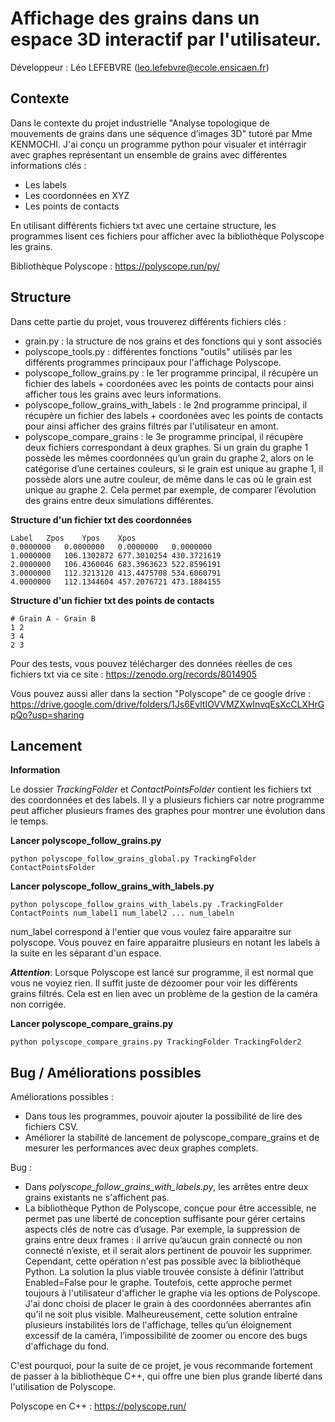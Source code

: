 # Affichage des grains dans un espace 3D interactif par l'utilisateur.

Développeur : Léo LEFEBVRE (leo.lefebvre@ecole.ensicaen.fr)

## Contexte

Dans le contexte du projet industrielle "Analyse topologique de mouvements de grains dans une séquence d’images 3D" tutoré par Mme KENMOCHI. J'ai conçu un programme python pour visualer et intérragir avec graphes représentant un ensemble de grains avec différentes informations clés :
- Les labels
- Les coordonnées en XYZ
- Les points de contacts

En utilisant différents fichiers txt avec une certaine structure, les programmes lisent ces fichiers pour afficher avec la bibliothèque Polyscope les grains.

Bibliothèque Polyscope : https://polyscope.run/py/

## Structure

Dans cette partie du projet, vous trouverez différents fichiers clés :
- grain.py : la structure de nos grains et des fonctions qui y sont associés
- polyscope_tools.py : différentes fonctions "outils" utilisés par les différents programmes principaux pour l'affichage Polyscope.
- polyscope_follow_grains.py : le 1er programme principal, il récupère un fichier des labels + coordonées avec les points de contacts pour ainsi afficher tous les grains avec leurs informations.
- polyscope_follow_grains_with_labels : le 2nd programme principal, il récupère un fichier des labels + coordonées avec les points de contacts pour ainsi afficher des grains filtrés par l'utilisateur en amont.
- polyscope_compare_grains : le 3e programme principal, il récupère deux fichiers correspondant à deux graphes. Si un grain du graphe 1 possède les mêmes coordonnées qu’un grain du graphe 2, alors on le catégorise d’une certaines couleurs, si le grain est unique au graphe 1, il possède alors une autre couleur, de même dans le cas où le grain est unique au graphe 2. Cela permet par exemple, de comparer l’évolution des grains entre deux simulations différentes.

**Structure d'un fichier txt des coordonnées**
```
Label	Zpos	Ypos	Xpos
0.0000000	0.0000000	0.0000000	0.0000000
1.0000000	106.1302872	677.3010254	430.3721619
2.0000000	106.4360046	683.3963623	522.8596191
3.0000000	112.3213120	413.4475708	534.6060791
4.0000000	112.1344604	457.2076721	473.1884155
```

**Structure d'un fichier txt des points de contacts**
```
# Grain A - Grain B
1 2
3 4
2 3
```

Pour des tests, vous pouvez télécharger des données réelles de ces fichiers txt via ce site : https://zenodo.org/records/8014905

Vous pouvez aussi aller dans la section "Polyscope" de ce google drive :
https://drive.google.com/drive/folders/1Js6EvltIOVVMZXwInvqEsXcCLXHrGpQo?usp=sharing

## Lancement

**Information**

Le dossier *TrackingFolder* et *ContactPointsFolder* contient les fichiers txt des coordonnées et des labels. Il y a plusieurs fichiers car notre programme peut afficher plusieurs frames des graphes pour montrer une évolution dans le temps.


**Lancer polyscope_follow_grains.py**

```
python polyscope_follow_grains_global.py TrackingFolder ContactPointsFolder
```

**Lancer polyscope_follow_grains_with_labels.py**
```
python polyscope_follow_grains_with_labels.py .TrackingFolder ContactPoints num_label1 num_label2 ... num_labeln
```

num_label correspond à l'entier que vous voulez faire apparaitre sur polyscope. Vous pouvez en faire apparaitre plusieurs en notant les labels à la suite en les séparant d'un espace.

***Attention***: Lorsque Polyscope est lancé sur programme, il est normal que vous ne voyiez rien. Il suffit juste de dézoomer pour voir les différents grains filtrés. Cela est en lien avec un problème de la gestion de la caméra non corrigée.

**Lancer polyscope_compare_grains.py**
```
python polyscope_compare_grains.py TrackingFolder TrackingFolder2
```

## Bug / Améliorations possibles

Améliorations possibles :
- Dans tous les programmes, pouvoir ajouter la possibilité de lire des fichiers CSV.
- Améliorer la stabilité de lancement de polyscope_compare_grains et de mesurer les performances avec deux graphes complets.

Bug : 
- Dans *polyscope_follow_grains_with_labels.py*, les arrêtes entre deux grains existants ne s'affichent pas.
- La bibliothèque Python de Polyscope, conçue pour être accessible, ne permet pas une liberté de conception suffisante pour gérer certains aspects clés de notre cas d’usage. Par exemple, la suppression de grains entre deux frames : il arrive qu’aucun grain connecté ou non connecté n’existe, et il serait alors pertinent de pouvoir les supprimer. Cependant, cette opération n'est pas possible avec la bibliothèque Python. La solution la plus viable trouvée consiste à définir l’attribut Enabled=False pour le graphe. Toutefois, cette approche permet toujours à l'utilisateur d'afficher le graphe via les options de Polyscope. J'ai donc choisi de placer le grain à des coordonnées aberrantes afin qu’il ne soit plus visible. Malheureusement, cette solution entraîne plusieurs instabilités lors de l'affichage, telles qu’un éloignement excessif de la caméra, l’impossibilité de zoomer ou encore des bugs d'affichage du fond.

C'est pourquoi, pour la suite de ce projet, je vous recommande fortement de passer à la bibliothèque C++, qui offre une bien plus grande liberté dans l'utilisation de Polyscope.

Polyscope en C++ : https://polyscope.run/

